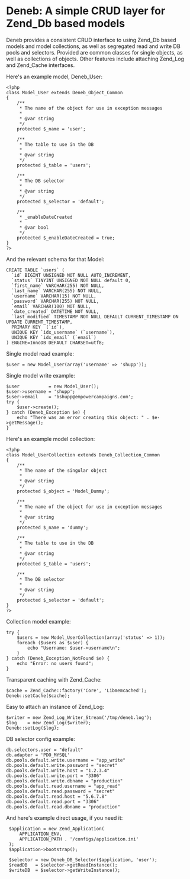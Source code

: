 Deneb: A simple CRUD layer for Zend_Db based models
===================================================

Deneb provides a consistent CRUD interface to using Zend_Db based models and model collections, as well as segregated read and write DB pools and selectors.  Provided are common classes for single objects, as well as collections of objects.  Other features include attaching Zend_Log and Zend_Cache interfaces.

Here's an example model, Deneb_User:

    <?php
    class Model_User extends Deneb_Object_Common
    {
        /**
         * The name of the object for use in exception messages
         *
         * @var string
         */
        protected $_name = 'user';

        /**
         * The table to use in the DB
         *
         * @var string
         */
        protected $_table = 'users';

        /**
         * The DB selector
         *
         * @var string
         */
        protected $_selector = 'default';

        /**
         * _enableDateCreated
         *
         * @var bool
         */
        protected $_enableDateCreated = true;
    }
    ?>


And the relevant schema for that Model:

    CREATE TABLE `users` (
      `id` BIGINT UNSIGNED NOT NULL AUTO_INCREMENT,
      `status` TINYINT UNSIGNED NOT NULL default 0,
      `first_name` VARCHAR(255) NOT NULL,
      `last_name` VARCHAR(255) NOT NULL,
      `username` VARCHAR(15) NOT NULL,
      `password` VARCHAR(255) NOT NULL,
      `email` VARCHAR(100) NOT NULL,
      `date_created` DATETIME NOT NULL,
      `last_modified` TIMESTAMP NOT NULL DEFAULT CURRENT_TIMESTAMP ON UPDATE CURRENT_TIMESTAMP,
      PRIMARY KEY  (`id`),
      UNIQUE KEY `idx_username` (`username`),
      UNIQUE KEY `idx_email` (`email`)
    ) ENGINE=InnoDB DEFAULT CHARSET=utf8;


Single model read example:

    $user = new Model_User(array('username' => 'shupp'));


Single model write example:

    $user           = new Model_User();
    $user->username = 'shupp';
    $user->email    = 'bshupp@empowercampaigns.com';
    try {
        $user->create();
    } catch (Deneb_Exception $e) {
        echo "There was an error creating this object: " . $e->getMessage();
    }


Here's an example model collection:

    <?php
    class Model_UserCollection extends Deneb_Collection_Common
    {
        /**
         * The name of the singular object
         * 
         * @var string
         */
        protected $_object = 'Model_Dummy';

        /**
         * The name of the object for use in exception messages
         * 
         * @var string
         */
        protected $_name = 'dummy';

        /**
         * The table to use in the DB
         * 
         * @var string
         */
        protected $_table = 'users';

        /**
         * The DB selector
         * 
         * @var string
         */
        protected $_selector = 'default';
    }
    ?>


Collection model example:

    try {
        $users = new Model_UserCollection(array('status' => 1));
        foreach ($users as $user) {
            echo "Username: $user->username\n";
        }
    } catch (Deneb_Exception_NotFound $e) {
        echo "Error: no users found";
    }


Transparent caching with Zend_Cache:

    $cache = Zend_Cache::factory('Core', 'Libmemcached');
    Deneb::setCache($cache);


Easy to attach an instance of Zend_Log:

    $writer = new Zend_Log_Writer_Stream('/tmp/deneb.log');
    $log    = new Zend_Log($writer);
    Deneb::setLog($log);


DB selector config example:

    db.selectors.user = "default"
    db.adapter = 'PDO_MYSQL'
    db.pools.default.write.username = "app_write"
    db.pools.default.write.password = "secret"
    db.pools.default.write.host = "1.2.3.4"
    db.pools.default.write.port = "3306"
    db.pools.default.write.dbname = "production"
    db.pools.default.read.username = "app_read"
    db.pools.default.read.password = "secret"
    db.pools.default.read.host = "5.6.7.8"
    db.pools.default.read.port = "3306"
    db.pools.default.read.dbname = "production"


And here's example direct usage, if you need it:

     $application = new Zend_Application(
         APPLICATION_ENV,
         APPLICATION_PATH . '/configs/application.ini'
     );
     $application->bootstrap();

     $selector = new Deneb_DB_Selector($application, 'user');
     $readDB   = $selector->getReadInstance();
     $writeDB  = $selector->getWriteInstance();

